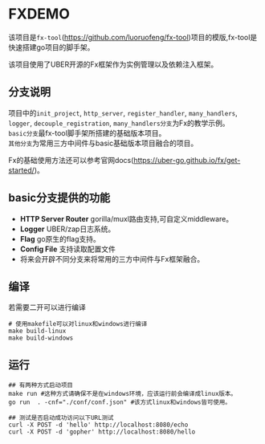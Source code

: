 # FXDEMO

该项目是`fx-tool`(https://github.com/luoruofeng/fx-tool)项目的模版,fx-tool是快速搭建go项目的脚手架。

该项目使用了UBER开源的Fx框架作为实例管理以及依赖注入框架。

## 分支说明
项目中的`init_project`, `http_server`, `register_handler`, `many_handlers`, `logger`, `decouple_registration`, `many_handlers分支`为Fx的教学示例。    
`basic分支`最fx-tool脚手架所搭建的基础版本项目。   
`其他分支`为常用三方中间件与basic基础版本项目融合的项目。

Fx的基础使用方法还可以参考官网docs(https://uber-go.github.io/fx/get-started/)。

## basic分支提供的功能
* **HTTP Server Router** gorilla/muxl路由支持,可自定义middleware。
* **Logger** UBER/zap日志系统。
* **Flag** go原生的flag支持。
* **Config File** 支持读取配置文件 
* 将来会开辟不同分支来将常用的三方中间件与Fx框架融合。

## 编译
若需要二开可以进行编译
```shell
# 使用makefile可以对linux和windows进行编译
make build-linux
make build-windows
```

## 运行
```shell
## 有两种方式启动项目
make run #这种方式请确保不是在windows环境，应该运行前会编译成linux版本。
go run  . -cnf="./conf/conf.json" #该方式linux和windows皆可使用。
```

```shell
## 测试是否启动成功访问以下URL测试
curl -X POST -d 'hello' http://localhost:8080/echo
curl -X POST -d 'gopher' http://localhost:8080/hello
```